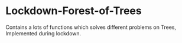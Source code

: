 # Lockdown-Forest-of-Trees
Contains a lots of functions which solves different problems on Trees, Implemented during lockdown.
